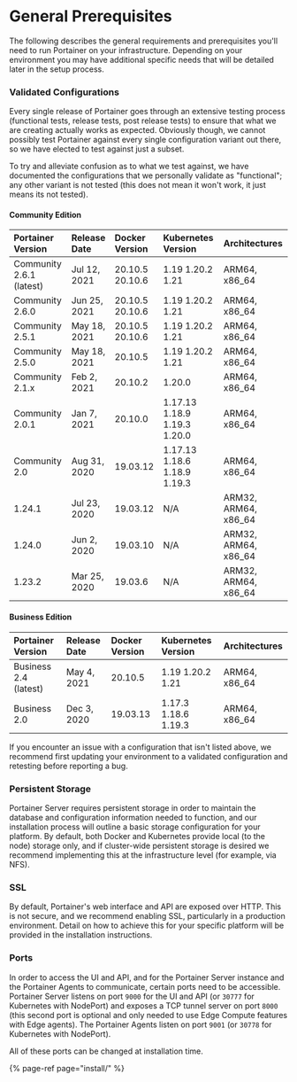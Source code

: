 # General Prerequisites

The following describes the general requirements and prerequisites you'll need to run Portainer on your infrastructure. Depending on your environment you may have additional specific needs that will be detailed later in the setup process.

### Validated Configurations

Every single release of Portainer goes through an extensive testing process \(functional tests, release tests, post release tests\) to ensure that what we are creating actually works as expected. Obviously though, we cannot possibly test Portainer against every single configuration variant out there, so we have elected to test against just a subset.

To try and alleviate confusion as to what we test against, we have documented the configurations that we personally validate as "functional"; any other variant is not tested \(this does not mean it won't work, it just means its not tested\).

#### Community Edition

| Portainer Version | Release Date | Docker Version | Kubernetes Version | Architectures |
| :--- | :--- | :--- | :--- | :--- |
| Community 2.6.1 \(latest\) | Jul 12, 2021 | 20.10.5  20.10.6 | 1.19 1.20.2 1.21 | ARM64, x86\_64 |
| Community 2.6.0 | Jun 25, 2021 | 20.10.5  20.10.6 | 1.19 1.20.2 1.21 | ARM64, x86\_64 |
| Community 2.5.1 | May 18, 2021 | 20.10.5  20.10.6 | 1.19 1.20.2 1.21 | ARM64, x86\_64 |
| Community 2.5.0 | May 18, 2021 | 20.10.5 | 1.19 1.20.2 1.21 | ARM64, x86\_64 |
| Community 2.1.x | Feb 2, 2021 | 20.10.2 | 1.20.0 | ARM64, x86\_64 |
| Community 2.0.1 | Jan 7, 2021 | 20.10.0 | 1.17.13 1.18.9 1.19.3 1.20.0 | ARM64, x86\_64 |
| Community 2.0 | Aug 31, 2020 | 19.03.12 | 1.17.13 1.18.6 1.18.9 1.19.3 | ARM64, x86\_64 |
| 1.24.1 | Jul 23, 2020 | 19.03.12 | N/A | ARM32, ARM64, x86\_64 |
| 1.24.0 | Jun 2, 2020 | 19.03.10 | N/A | ARM32, ARM64, x86\_64 |
| 1.23.2 | Mar 25, 2020 | 19.03.6 | N/A | ARM32, ARM64, x86\_64 |

#### Business Edition

| Portainer Version | Release Date | Docker Version | Kubernetes Version | Architectures |
| :--- | :--- | :--- | :--- | :--- |
| Business 2.4 \(latest\) | May 4, 2021 | 20.10.5 | 1.19 1.20.2 1.21 | ARM64, x86\_64 |
| Business 2.0 | Dec 3, 2020 | 19.03.13 | 1.17.3 1.18.6 1.19.3 | ARM64, x86\_64 |

If you encounter an issue with a configuration that isn't listed above, we recommend first updating your environment to a validated configuration and retesting before reporting a bug.

### Persistent Storage

Portainer Server requires persistent storage in order to maintain the database and configuration information needed to function, and our installation process will outline a basic storage configuration for your platform. By default, both Docker and Kubernetes provide local \(to the node\) storage only, and if cluster-wide persistent storage is desired we recommend implementing this at the infrastructure level \(for example, via NFS\).

### SSL

By default, Portainer's web interface and API are exposed over HTTP. This is not secure, and we recommend enabling SSL, particularly in a production environment. Detail on how to achieve this for your specific platform will be provided in the installation instructions.

### Ports

In order to access the UI and API, and for the Portainer Server instance and the Portainer Agents to communicate, certain ports need to be accessible. Portainer Server listens on port `9000` for the UI and API \(or `30777` for Kubernetes with NodePort\) and exposes a TCP tunnel server on port `8000` \(this second port is optional and only needed to use Edge Compute features with Edge agents\). The Portainer Agents listen on port `9001` \(or `30778` for Kubernetes with NodePort\).

All of these ports can be changed at installation time.

{% page-ref page="install/" %}

